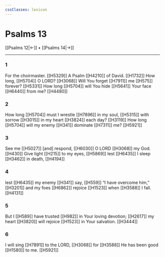```yaml
---
cssClasses: lexicon
---
```


# Psalms 13

[[Psalms 12|←]] • [[Psalms 14|→]]

---

### 1
For the choirmaster. [[H5329]] A Psalm [[H4210]] of David. [[H1732]] How long, [[H5704]] O LORD? [[H3068]] Will You forget [[H7911]] me [[H575]] forever? [[H5331]] How long [[H5704]] will You hide [[H5641]] Your face [[H6440]] from me? [[H4480]]

### 2
How long [[H5704]] must I wrestle [[H7896]] in my soul, [[H5315]] with sorrow [[H3015]] in my heart [[H3824]] each day? [[H3119]] How long [[H5704]] will my enemy [[H341]] dominate [[H7311]] me? [[H5921]]

### 3
See me [[H5027]] [and] respond, [[H6030]] O LORD [[H3068]] my God. [[H430]] Give light [[H215]] to my eyes, [[H5869]] lest [[H6435]] I sleep [[H3462]] in death, [[H4194]]

### 4
lest [[H6435]] my enemy [[H341]] say, [[H559]] “I have overcome him,” [[H3201]] and my foes [[H6862]] rejoice [[H1523]] when [[H3588]] I fall. [[H4131]]

### 5
But I [[H589]] have trusted [[H982]] in Your loving devotion; [[H2617]] my heart [[H3820]] will rejoice [[H1523]] in Your salvation. [[H3444]]

### 6
I will sing [[H7891]] to the LORD, [[H3068]] for [[H3588]] He has been good [[H1580]] to me. [[H5921]]

